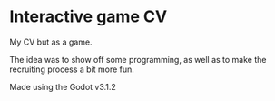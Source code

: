 # Interactive game CV

My CV but as a game.


The idea was to show off some programming, as well as to make the recruiting process a bit more fun.


Made using the Godot v3.1.2

